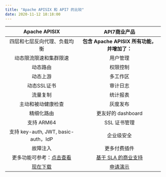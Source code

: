 ```yaml
---
title: "Apache APISIX 和 API7 的比较"
date: 2020-11-12 18:18:00
---  
```


|                                            **Apache APISIX**                                             |                           **API7商业产品**                           |
|:--------------------------------------------------------------------------------------------------------:|:--------------------------------------------------------------------:|
|                                       四层和七层反向代理、负载均衡                                       |             **包含 Apache APISIX 所有功能，并增加了：**              |
|                                          动态限流限速和集群限速                                          |                               用户管理                               |
|                                                 动态路由                                                 |                               权限控制                               |
|                                                 动态上游                                                 |                               多工作区                               |
|                                               动态SSL证书                                                |                               审计日志                               |
|                                                 流量复制                                                 |                               统计报表                               |
|                                            主动和被动健康检查                                            |                               灰度发布                               |
|                                                精细化路由                                                |                          更友好的 dashboard                          |
|                                                支持 ARM64                                                |                             SSL 证书管理                             |
|                                   支持 key-auth, JWT, basic-auth，IdP                                    |                              企业级安全                              |
|                                                 故障注入                                                 |                             更多付费插件                             |
| 更多功能可参考：[点击查看](https://github.com/apache/apisix/blob/master/README_CN.md#%E5%8A%9F%E8%83%BD) | [基于 SLA 的商业支持](https://www.apiseven.com/business-support) |
|                               [现在下载](https://github.com/apache/apisix)                               |           [申请演示](https://apiseven.mikecrm.com/pvdVjd5)           |
